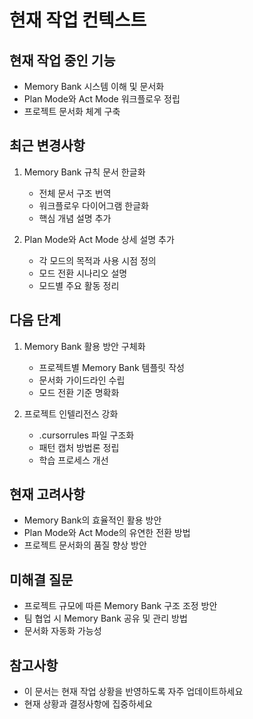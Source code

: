 # 현재 작업 컨텍스트

## 현재 작업 중인 기능
- Memory Bank 시스템 이해 및 문서화
- Plan Mode와 Act Mode 워크플로우 정립
- 프로젝트 문서화 체계 구축

## 최근 변경사항
1. Memory Bank 규칙 문서 한글화
   - 전체 문서 구조 번역
   - 워크플로우 다이어그램 한글화
   - 핵심 개념 설명 추가

2. Plan Mode와 Act Mode 상세 설명 추가
   - 각 모드의 목적과 사용 시점 정의
   - 모드 전환 시나리오 설명
   - 모드별 주요 활동 정리

## 다음 단계
1. Memory Bank 활용 방안 구체화
   - 프로젝트별 Memory Bank 템플릿 작성
   - 문서화 가이드라인 수립
   - 모드 전환 기준 명확화

2. 프로젝트 인텔리전스 강화
   - .cursorrules 파일 구조화
   - 패턴 캡처 방법론 정립
   - 학습 프로세스 개선

## 현재 고려사항
- Memory Bank의 효율적인 활용 방안
- Plan Mode와 Act Mode의 유연한 전환 방법
- 프로젝트 문서화의 품질 향상 방안

## 미해결 질문
- 프로젝트 규모에 따른 Memory Bank 구조 조정 방안
- 팀 협업 시 Memory Bank 공유 및 관리 방법
- 문서화 자동화 가능성

## 참고사항
- 이 문서는 현재 작업 상황을 반영하도록 자주 업데이트하세요
- 현재 상황과 결정사항에 집중하세요 